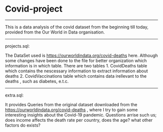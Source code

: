 # Covid-project

*********************************************
This is a data analysis of the covid dataset from the beginning till today, provided from the Our World in Data organisation.


*********************************************

projects.sql:

The DataSet used is https://ourworldindata.org/covid-deaths here. Although some changes have been done to the file for better organization which information is in which table.
There are two tables 1. CovidDeaths table which contains the nescessary information to extract information about deaths
                     2. CovidVaccinations table which contains data irellevant to the deaths , such as diabetes, e.t.c.

***************************************************************************************************************************************

extra.sql:

It provides Queries from the original dataset downloaded from the https://ourworldindata.org/covid-deaths , where I try to gain some interesting insights about the Covid-19 pandemic. Questions arrise such us; does income affects the death rate per country, does the age? what other factors do exists?
